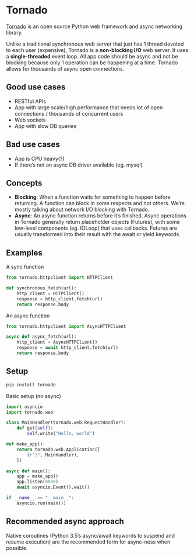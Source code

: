 # Tornado

[Tornado](https://github.com/tornadoweb/tornado) is an open source Python web framework and async networking library.

Unlike a  traditional synchronous web server that just has 1 thread devoted to each user (expensive), Tornado is a **non-blocking I/O** web server. It uses a **single-threaded** event loop. All app code should be async and not be blocking because only 1 operation can be happening at a time. Tornado allows for thousands of async open connections.

## Good use cases
- RESTful APIs
- App with large scale/high performance that needs lot of open connections / thousands of concurrent users
- Web sockets
- App with slow DB queries

## Bad use cases
- App is CPU heavy(?)
- If there’s not an async DB driver available (eg. mysql)

## Concepts

- **Blocking**: When a function waits for something to happen before returning. A function can block in some respects and not others. We’re mostly talking about network I/O blocking with Tornado.
- **Async**: An async function returns before it’s finished. Async operations in Tornado generally return placeholder objects (Futures), with some low-level components (eg. IOLoop) that uses callbacks. Futures are usually transformed into their result with the await or yield keywords.

## Examples

A sync function
```python
from tornado.httpclient import HTTPClient

def synchronous_fetch(url):
    http_client = HTTPClient()
    response = http_client.fetch(url)
    return response.body
```

An async function
```python
from tornado.httpclient import AsyncHTTPClient

async def async_fetch(url):
    http_client = AsyncHTTPClient()
    response = await http_client.fetch(url)
    return response.body
```

## Setup

```sh
pip install tornado
```

Basic setup (no async)

```python
import asyncio
import tornado.web

class MainHandler(tornado.web.RequestHandler):
    def get(self):
        self.write("Hello, world")

def make_app():
    return tornado.web.Application([
        (r"/", MainHandler),
    ])

async def main():
    app = make_app()
    app.listen(8888)
    await asyncio.Event().wait()

if __name__ == "__main__":
    asyncio.run(main())
```

## Recommended async approach

Native coroutines (Python 3.5’s async/await keywords to suspend and resume execution) are the recommended form for async-ness when possible.
